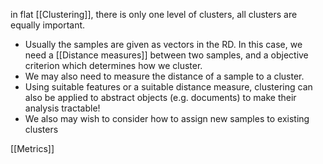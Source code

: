 in flat [[Clustering]], there is only one level of clusters, all clusters are equally important.

- Usually the samples are given as vectors in the RD. In this case, we need a [[Distance measures]] between two samples, and a objective criterion which determines how we cluster.
-  We may also need to measure the distance of a sample to a cluster.
-  Using suitable features or a suitable distance measure, clustering can also be applied to abstract objects (e.g. documents) to make their analysis tractable!
- We also may wish to consider how to assign new samples to existing clusters

[[Metrics]]